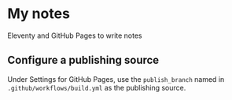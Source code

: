 # My notes

Eleventy and GitHub Pages to write notes

## Configure a publishing source

Under Settings for GitHub Pages, use the `publish_branch` named in `.github/workflows/build.yml` as the publishing source.
